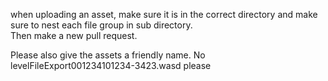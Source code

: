 when uploading an asset, make sure it is in the correct directory and make sure to nest each file group in sub directory. <br />
Then make a new pull request.

Please also give the assets a friendly name. No levelFileExport001234101234-3423.wasd please
